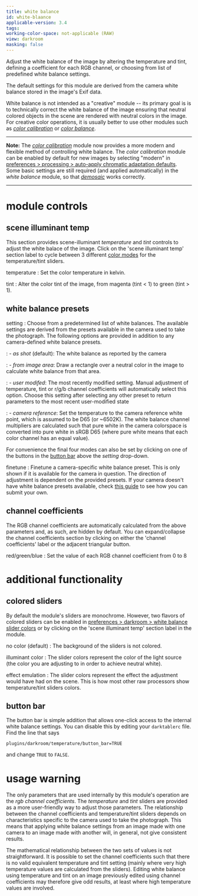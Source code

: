 ```yaml
---
title: white balance
id: white-blaance
applicable-version: 3.4
tags: 
working-color-space: not-applicable (RAW) 
view: darkroom
masking: false
---
```


Adjust the white balance of the image by altering the temperature and tint, defining a coefficient for each RGB channel, or choosing from list of predefined white balance settings.

The default settings for this module are derived from the camera white balance stored in the image's Exif data.

White balance is not intended as a "creative" module -- its primary goal is is to technically correct the white balance of the image ensuring that neutral colored objects in the scene are rendered with neutral colors in the image. For creative color operations, it is usually better to use other modules such as [_color calibration_](./color-calibration.md) or [_color balance_](./color-balance.md).

---

**Note:** The [_color calibration_](./color-calibration.md) module now provides a more modern and flexible method of controlling white balance. The _color calibration_ module can be enabled by default for new images by selecting "modern" in [preferences > processing > auto-apply chromatic adaptation defaults](../../../preferences-settings/processing.md). Some basic settings are still required (and applied automatically) in the _white balance_ module, so that [_demosaic_](./demosaic.md) works correctly.

---

# module controls

## scene illuminant temp

This section provides scene-illuminant _temperature_ and _tint_ controls to adjust the white balace of the image. Click on the 'scene illuminant temp' section label to cycle between 3 different [color modes](#colored-sliders) for the temperature/tint sliders. 

temperature
: Set the color temperature in kelvin.

tint
: Alter the color tint of the image, from magenta (tint < 1) to green (tint > 1).

## white balance presets

setting
: Choose from a predetermined list of white balances. The available settings are derived from the presets available in the camera used to take the photograph. The following options are provided in addition to any camera-defined white balance presets.

: - _as shot_ (default): The white balance as reported by the camera

: - _from image area_: Draw a rectangle over a neutral color in the image to calculate white balance from that area.

: - _user modifed_: The most recently modified setting. Manual adjustment of temperature, tint or r/g/b channel coefficients will automatically select this option. Choose this setting after selecting any other preset to return parameters to the most recent user-modified state

: - _camera reference_: Set the temperature to the camera reference white point, which is assumed to be D65 (or ~6502K). The white balance channel multipliers are calculated such that pure white in the camera colorspace is converted into pure white in sRGB D65 (where pure white means that each color channel has an equal value). 

For convenience the final four modes can also be set by clicking on one of the buttons in the [button bar](#button-bar) above the _setting_ drop-down.

finetune
: Finetune a camera-specific white balance preset. This is only shown if it is available for the camera in question. The direction of adjustment is dependent on the provided presets. If your camera doesn't have white balance presets available, check [this guide](https://github.com/darktable-org/darktable/wiki/White-balance-presets) to see how you can submit your own.

## channel coefficients

The RGB channel coefficients are automatically calculated from the above parameters and, as such, are hidden by default. You can expand/collapse the channel coefficients section by clicking on either the 'channel coefficients' label or the adjacent triangular button.

red/green/blue
: Set the value of each RGB channel coefficient from 0 to 8

# additional functionality

## colored sliders

By default the module's sliders are monochrome. However, two flavors of colored sliders can be enabled in [preferences > darkroom > white balance slider colors](../../preferences-settings/darkroom.md) or by clicking on the 'scene illuminant temp' section label in the module.

no color (default)
: The background of the sliders is not colored.

illuminant color
: The slider colors represent the color of the light source (the color you are adjusting to in order to achieve neutral white).

effect emulation
: The slider colors represent the effect the adjustment would have had on the scene. This is how most other raw processors show temperature/tint sliders colors.

## button bar

The button bar is simple addition that allows one-click access to the internal white balance settings. You can disable this by editing your `darktablerc` file. Find the line that says

```
plugins/darkroom/temperature/button_bar=TRUE
```

and change `TRUE` to `FALSE`.

# usage warning

The only parameters that are used internally by this module's operation are the _rgb channel coefficients_. The _temperature_ and _tint_ sliders are provided as a more user-friendly way to adjust those parameters. The relationship between the channel coefficients and temperature/tint sliders depends on characteristics specific to the camera used to take the photograph. This means that applying white balance settings from an image made with one camera to an image made with another will, in general, not give consistent results.

The mathematical relationship between the two sets of values is not straightforward. It is possible to set the channel coefficients such that there is no valid equivalent temperature and tint setting (mainly where very high temperature values are calculated from the sliders). Editing white balance using temperature and tint on an image previously edited using channel coefficients may therefore give odd results, at least where high temperature values are involved.
